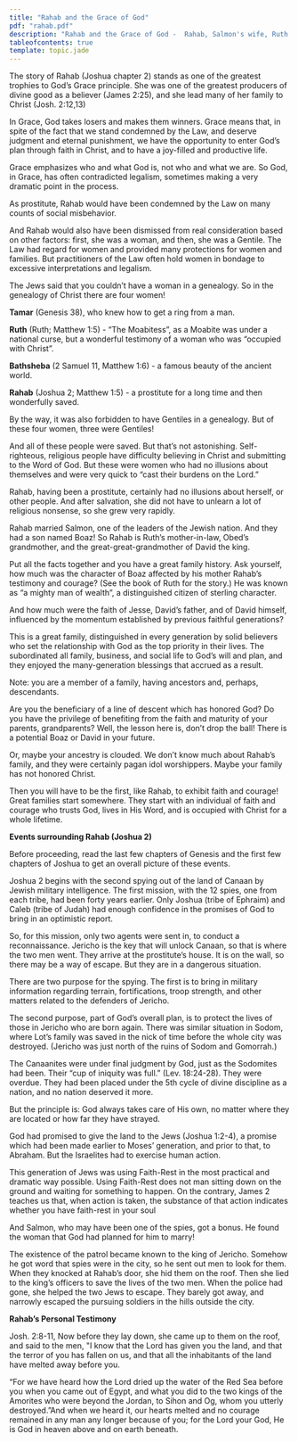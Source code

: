 ```yaml
---
title: "Rahab and the Grace of God"
pdf: "rahab.pdf"
description: "Rahab and the Grace of God -  Rahab, Salmon's wife, Ruth's mother-in-law, David's great-great-grandmother, a trophy to the Grace of God."
tableofcontents: true
template: topic.jade
---
```


The story of Rahab (Joshua chapter 2) stands as one of the greatest
trophies to God’s Grace principle. She was one of the greatest producers
of divine good as a believer (James 2:25), and she lead many of her
family to Christ (Josh. 2:12,13)

In Grace, God takes losers and makes them winners. Grace means that, in
spite of the fact that we stand condemned by the Law, and deserve
judgment and eternal punishment, we have the opportunity to enter God’s
plan through faith in Christ, and to have a joy-filled and productive
life.

Grace emphasizes who and what God is, not who and what we are. So God,
in Grace, has often contradicted legalism, sometimes making a very
dramatic point in the process.

As prostitute, Rahab would have been condemned by the Law on many counts
of social misbehavior.

And Rahab would also have been dismissed from real consideration based
on other factors: first, she was a woman, and then, she was a Gentile.
The Law had regard for women and provided many protections for women and
families. But practitioners of the Law often hold women in bondage to
excessive interpretations and legalism.

The Jews said that you couldn’t have a woman in a genealogy. So in the
genealogy of Christ there are four women!

**Tamar** (Genesis 38), who knew how to get a ring from a man.

**Ruth** (Ruth; Matthew 1:5) - “The Moabitess”, as a Moabite was under a
national curse, but a wonderful testimony of a woman who was “occupied
with Christ”.

**Bathsheba** (2 Samuel 11, Matthew 1:6) - a famous beauty of the
ancient world.

**Rahab** (Joshua 2; Matthew 1:5) - a prostitute for a long time and
then wonderfully saved.

By the way, it was also forbidden to have Gentiles in a genealogy. But
of these four women, three were Gentiles!

And all of these people were saved. But that’s not astonishing.
Self-righteous, religious people have difficulty believing in Christ and
submitting to the Word of God. But these were women who had no illusions
about themselves and were very quick to “cast their burdens on the
Lord.”

Rahab, having been a prostitute, certainly had no illusions about
herself, or other people. And after salvation, she did not have to
unlearn a lot of religious nonsense, so she grew very rapidly.

Rahab married Salmon, one of the leaders of the Jewish nation. And they
had a son named Boaz! So Rahab is Ruth’s mother-in-law, Obed’s
grandmother, and the great-great-grandmother of David the king.

Put all the facts together and you have a great family history. Ask
yourself, how much was the character of Boaz affected by his mother
Rahab’s testimony and courage? (See the book of Ruth for the story.) He
was known as “a mighty man of wealth”, a distinguished citizen of
sterling character.

And how much were the faith of Jesse, David’s father, and of David
himself, influenced by the momentum established by previous faithful
generations?

This is a great family, distinguished in every generation by solid
believers who set the relationship with God as the top priority in their
lives. The subordinated all family, business, and social life to God’s
will and plan, and they enjoyed the many-generation blessings that
accrued as a result.

Note: you are a member of a family, having ancestors and, perhaps,
descendants.

Are you the beneficiary of a line of descent which has honored God? Do
you have the privilege of benefiting from the faith and maturity of your
parents, grandparents? Well, the lesson here is, don’t drop the ball!
There is a potential Boaz or David in your future.

Or, maybe your ancestry is clouded. We don’t know much about Rahab’s
family, and they were certainly pagan idol worshippers. Maybe your
family has not honored Christ.

Then you will have to be the first, like Rahab, to exhibit faith and
courage! Great families start somewhere. They start with an individual
of faith and courage who trusts God, lives in His Word, and is occupied
with Christ for a whole lifetime.

**Events surrounding Rahab (Joshua 2)**

Before proceeding, read the last few chapters of Genesis and the first
few chapters of Joshua to get an overall picture of these events.

Joshua 2 begins with the second spying out of the land of Canaan by
Jewish military intelligence. The first mission, with the 12 spies, one
from each tribe, had been forty years earlier. Only Joshua (tribe of
Ephraim) and Caleb (tribe of Judah) had enough confidence in the
promises of God to bring in an optimistic report.

So, for this mission, only two agents were sent in, to conduct a
reconnaissance. Jericho is the key that will unlock Canaan, so that is
where the two men went. They arrive at the prostitute’s house. It is on
the wall, so there may be a way of escape. But they are in a dangerous
situation.

There are two purpose for the spying. The first is to bring in military
information regarding terrain, fortifications, troop strength, and other
matters related to the defenders of Jericho.

The second purpose, part of God’s overall plan, is to protect the lives
of those in Jericho who are born again. There was similar situation in
Sodom, where Lot’s family was saved in the nick of time before the whole
city was destroyed. (Jericho was just north of the ruins of Sodom and
Gomorrah.)

The Canaanites were under final judgment by God, just as the Sodomites
had been. Their “cup of iniquity was full.” (Lev. 18:24-28). They were
overdue. They had been placed under the 5th cycle of divine discipline
as a nation, and no nation deserved it more.

But the principle is: God always takes care of His own, no matter where
they are located or how far they have strayed.

God had promised to give the land to the Jews (Joshua 1:2-4), a promise
which had been made earlier to Moses’ generation, and prior to that, to
Abraham. But the Israelites had to exercise human action.

This generation of Jews was using Faith-Rest in the most practical and
dramatic way possible. Using Faith-Rest does not man sitting down on the
ground and waiting for something to happen. On the contrary, James 2
teaches us that, when action is taken, the substance of that action
indicates whether you have faith-rest in your soul

And Salmon, who may have been one of the spies, got a bonus. He found
the woman that God had planned for him to marry!

The existence of the patrol became known to the king of Jericho. Somehow
he got word that spies were in the city, so he sent out men to look for
them. When they knocked at Rahab’s door, she hid them on the roof. Then
she lied to the king’s officers to save the lives of the two men. When
the police had gone, she helped the two Jews to escape. They barely got
away, and narrowly escaped the pursuing soldiers in the hills outside
the city.

**Rahab’s Personal Testimony**

Josh. 2:8-11, Now before they lay down, she came up to them on the roof,
and said to the men, "I know that the Lord has given you the land, and
that the terror of you has fallen on us, and that all the inhabitants of
the land have melted away before you.

“For we have heard how the Lord dried up the water of the Red Sea before
you when you came out of Egypt, and what you did to the two kings of the
Amorites who were beyond the Jordan, to Sihon and Og, whom you utterly
destroyed.”And when we heard it, our hearts melted and no courage
remained in any man any longer because of you; for the Lord your God, He
is God in heaven above and on earth beneath.

